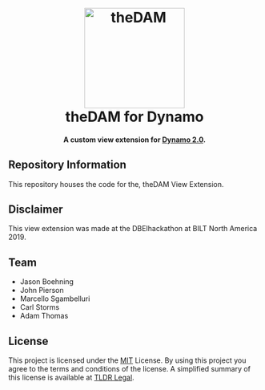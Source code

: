 <h1 align="center">
  <br>
  <img src="https://github.com/johnpierson/theDAM/blob/master/_src/theDAM/About/DAM-Logo%20_Small.png" alt="theDAM" width="200">
  <br>
  theDAM for Dynamo
  <br>

</h1>
<h4 align="center">A custom view extension for <a href="http://dynamobim.org/" target="_blank">Dynamo 2.0</a>.</h4>

## Repository Information
This repository houses the code for the, theDAM View Extension.

## Disclaimer
This view extension was made at the DBEIhackathon at BILT North America 2019.

## Team
- Jason Boehning
- John Pierson
- Marcello Sgambelluri
- Carl Storms
- Adam Thomas

## License
This project is licensed under the [MIT](https://github.com/johnpierson/theDAM/blob/master/LICENSE) License. By using this project you agree to the terms and conditions of the license. A simplified summary of this license is available at [TLDR Legal](https://tldrlegal.com/license/mit-license).
